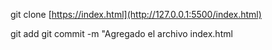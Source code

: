 git clone [https://index.html](http://127.0.0.1:5500/index.html)


git add
git commit -m "Agregado el archivo index.html
